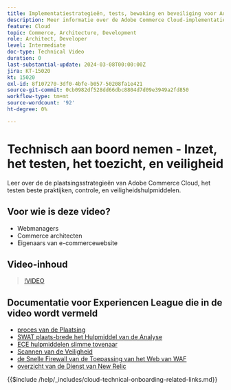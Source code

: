 ```yaml
---
title: Implementatiestrategieën, tests, bewaking en beveiliging voor Adobe Commerce Cloud
description: Meer informatie over de Adobe Commerce Cloud-implementatiestrategieën, -tests, -bewaking en -beveiliging.
feature: Cloud
topic: Commerce, Architecture, Development
role: Architect, Developer
level: Intermediate
doc-type: Technical Video
duration: 0
last-substantial-update: 2024-03-08T00:00:00Z
jira: KT-15020
kt: 15020
exl-id: 8f107270-3df0-4bfe-b057-50208fa1e421
source-git-commit: 0cb0982df528dd66dbc8804d7d09e3949a2fd850
workflow-type: tm+mt
source-wordcount: '92'
ht-degree: 0%

---
```


# Technisch aan boord nemen - Inzet, het testen, het toezicht, en veiligheid

Leer over de de plaatsingsstrategieën van Adobe Commerce Cloud, het testen beste praktijken, controle, en veiligheidshulpmiddelen.

## Voor wie is deze video?

- Webmanagers
- Commerce architecten
- Eigenaars van e-commercewebsite

## Video-inhoud

>[!VIDEO](https://video.tv.adobe.com/v/3427818?learn=on)

## Documentatie voor Experiencen League die in de video wordt vermeld

- [ proces van de Plaatsing ](https://experienceleague.adobe.com/docs/commerce-cloud-service/user-guide/develop/deploy/process.html?lang=nl-NL)
- [ SWAT plaats-brede het Hulpmiddel van de Analyse ](https://experienceleague.adobe.com/docs/commerce-operations/tools/site-wide-analysis-tool/intro.html?lang=nl-NL)
- [ ECE hulpmiddelen slimme tovenaar ](https://experienceleague.adobe.com/docs/commerce-cloud-service/user-guide/develop/deploy/smart-wizards.html?lang=nl-NL)
- [ Scannen van de Veiligheid ](https://experienceleague.adobe.com/docs/commerce-admin/systems/security/security-scan.html?lang=nl-NL)
- [ de Snelle Firewall van de Toepassing van het Web van WAF ](https://experienceleague.adobe.com/docs/commerce-cloud-service/user-guide/cdn/fastly-waf-service.html?lang=nl-NL)
- [ overzicht van de Dienst van New Relic ](https://experienceleague.adobe.com/docs/commerce-cloud-service/user-guide/monitor/new-relic/new-relic-service.html?lang=nl-NL)

{{$include /help/_includes/cloud-technical-onboarding-related-links.md}}
